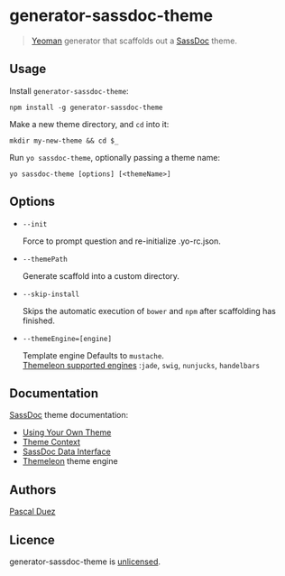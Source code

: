 # generator-sassdoc-theme

> [Yeoman] generator that scaffolds out a [SassDoc] theme.


## Usage

Install `generator-sassdoc-theme`:
```
npm install -g generator-sassdoc-theme
```

Make a new theme directory, and `cd` into it:
```
mkdir my-new-theme && cd $_
```

Run `yo sassdoc-theme`, optionally passing a theme name:
```
yo sassdoc-theme [options] [<themeName>]
```


## Options

* `--init`

  Force to prompt question and re-initialize .yo-rc.json.

* `--themePath`

  Generate scaffold into a custom directory.

* `--skip-install`

  Skips the automatic execution of `bower` and `npm` after
  scaffolding has finished.

* `--themeEngine=[engine]`

  Template engine
  Defaults to `mustache`.  
  [Themeleon supported engines](https://github.com/themeleon/themeleon/blob/master/README.md#template-engines)
  :`jade`, `swig`, `nunjucks`, `handelbars`

## Documentation

[SassDoc] theme documentation:

* [Using Your Own Theme](https://github.com/SassDoc/sassdoc/wiki/Using-Your-Own-Theme)
* [Theme Context](https://github.com/SassDoc/sassdoc/wiki/Theme-Context)
* [SassDoc Data Interface](https://github.com/SassDoc/sassdoc/wiki/SassDoc-Data-Interface)
* [Themeleon](https://github.com/themeleon/themeleon/blob/master/README.md) theme engine


## Authors

[Pascal Duez](https://github.com/pascalduez)


## Licence

generator-sassdoc-theme is [unlicensed](http://unlicense.org/).


[Yeoman]: http://yeoman.io
[SassDoc]: https://github.com/SassDoc/sassdoc
